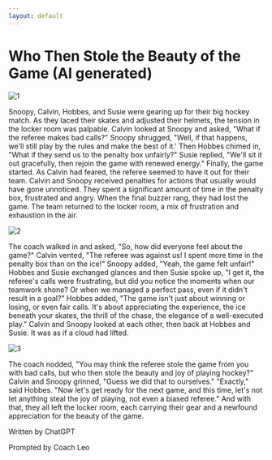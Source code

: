 ```yaml
---
layout: default
---
```

<link rel="stylesheet" href="/style.css">

# Who Then Stole the Beauty of the Game (AI generated)

![1](https://github.com/user-attachments/assets/731829b4-8ad9-4a7e-a3dd-db473bd9ffc6)

Snoopy, Calvin, Hobbes, and Susie were gearing up for their big hockey match. As they laced their skates and adjusted their helmets, the tension in the locker room was palpable. 
Calvin looked at Snoopy and asked, "What if the referee makes bad calls?" 
Snoopy shrugged, "Well, if that happens, we'll still play by the rules and make the best of it.' 
Then Hobbes chimed in, "What if they send us to the penalty box unfairly?" 
Susie replied, "We'll sit it out gracefully, then rejoin the game with renewed energy." 
Finally, the game started. As Calvin had feared, the referee seemed to have it out for their team. Calvin and Snoopy received penalties for actions that usually would have gone unnoticed. They spent a significant amount of time in the 
penalty box, frustrated and angry. 
When the final buzzer rang, they had lost the game. The team returned to the locker room, a mix of frustration and exhaustion in the air. 

![2](https://github.com/user-attachments/assets/f361c2cb-4129-4019-833a-bc4f9bd758b3)

The coach walked in and asked, "So, how did everyone feel about the game?" 
Calvin vented, "The referee was against us! I spent more time in the penalty box than on the ice!" 
Snoopy added, "Yeah, the game felt unfair!" 
Hobbes and Susie exchanged glances and then Susie spoke up, "I get it, the referee's calls were frustrating, but did you notice the moments when our teamwork shone? Or when we managed a perfect pass, even if it didn't result in a goal?" 
Hobbes added, "The game isn't just about winning or losing, or even fair calls. It's about appreciating the experience, the ice beneath your skates, the thrill of the chase, the elegance of a well-executed play." 
Calvin and Snoopy looked at each other, then back at Hobbes and Susie. It was as if a cloud had lifted. 

![3](https://github.com/user-attachments/assets/7814bd7b-5593-4338-ba73-2d817c60e305)

The coach nodded, "You may think the referee stole the game from you with bad calls, but who then stole the beauty and joy of playing hockey?" 
Calvin and Snoopy grinned, "Guess we did that to ourselves." 
"Exactly," said Hobbes. "Now let's get ready for the next game, and this time, let's not let anything steal the joy of playing, not even a biased referee." 
And with that, they all left the locker room, each carrying their gear and a newfound appreciation for the beauty of the game. 

Written by ChatGPT 

Prompted by Coach Leo
